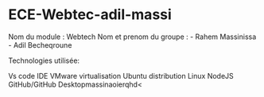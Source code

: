 # ECE-Webtec-adil-massi

Nom du module : Webtech Nom et prenom du groupe : - Rahem Massinissa - Adil Becheqroune


Technologies utilisée:

Vs code IDE
VMware virtualisation
Ubuntu distribution Linux
NodeJS
GitHub/GitHub Desktopmassinaoierqhd<
